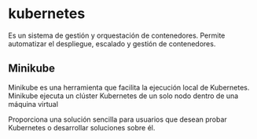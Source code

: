 # kubernetes
Es un sistema de gestión y orquestación de contenedores. Permite automatizar el despliegue, escalado y gestión de contenedores.

## Minikube

Minikube es una herramienta que facilita la ejecución local de Kubernetes. Minikube ejecuta un clúster Kubernetes de un solo nodo dentro de una máquina virtual 

Proporciona una solución sencilla para usuarios que desean probar Kubernetes o desarrollar soluciones sobre él.
